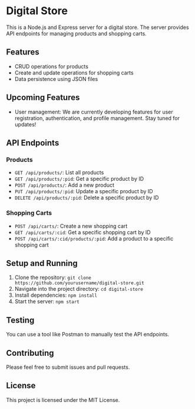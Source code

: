 # Digital Store

This is a Node.js and Express server for a digital store. The server provides API endpoints for managing products and shopping carts.

## Features

- CRUD operations for products
- Create and update operations for shopping carts
- Data persistence using JSON files

## Upcoming Features

- User management: We are currently developing features for user registration, authentication, and profile management. Stay tuned for updates!

## API Endpoints

### Products

- `GET /api/products/`: List all products
- `GET /api/products/:pid`: Get a specific product by ID
- `POST /api/products/`: Add a new product
- `PUT /api/products/:pid`: Update a specific product by ID
- `DELETE /api/products/:pid`: Delete a specific product by ID

### Shopping Carts

- `POST /api/carts/`: Create a new shopping cart
- `GET /api/carts/:cid`: Get a specific shopping cart by ID
- `POST /api/carts/:cid/products/:pid`: Add a product to a specific shopping cart

## Setup and Running

1. Clone the repository: `git clone https://github.com/yourusername/digital-store.git`
2. Navigate into the project directory: `cd digital-store`
3. Install dependencies: `npm install`
4. Start the server: `npm start`

## Testing

You can use a tool like Postman to manually test the API endpoints.

## Contributing

Please feel free to submit issues and pull requests.

## License

This project is licensed under the MIT License.
